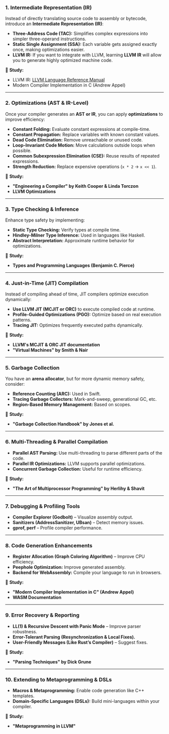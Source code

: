 ### **1. Intermediate Representation (IR)**
Instead of directly translating source code to assembly or bytecode, introduce an **Intermediate Representation (IR)**:
- **Three-Address Code (TAC):** Simplifies complex expressions into simpler three-operand instructions.
- **Static Single Assignment (SSA):** Each variable gets assigned exactly once, making optimizations easier.
- **LLVM IR:** If you want to integrate with LLVM, learning **LLVM IR** will allow you to generate highly optimized machine code.

📌 **Study:**  
- LLVM IR: [LLVM Language Reference Manual](https://llvm.org/docs/LangRef.html)  
- Modern Compiler Implementation in C (Andrew Appel)  

---

### **2. Optimizations (AST & IR-Level)**
Once your compiler generates an **AST or IR**, you can apply **optimizations** to improve efficiency:
- **Constant Folding:** Evaluate constant expressions at compile-time.  
- **Constant Propagation:** Replace variables with known constant values.  
- **Dead Code Elimination:** Remove unreachable or unused code.  
- **Loop-Invariant Code Motion:** Move calculations outside loops when possible.  
- **Common Subexpression Elimination (CSE):** Reuse results of repeated expressions.  
- **Strength Reduction:** Replace expensive operations (`x * 2` → `x << 1`).  

📌 **Study:**  
- **"Engineering a Compiler" by Keith Cooper & Linda Torczon**  
- **LLVM Optimizations**  

---

### **3. Type Checking & Inference**
Enhance type safety by implementing:
- **Static Type Checking:** Verify types at compile time.
- **Hindley-Milner Type Inference:** Used in languages like Haskell.
- **Abstract Interpretation:** Approximate runtime behavior for optimizations.

📌 **Study:**  
- **Types and Programming Languages (Benjamin C. Pierce)**  

---

### **4. Just-in-Time (JIT) Compilation**
Instead of compiling ahead of time, JIT compilers optimize execution dynamically:
- **Use LLVM JIT (MCJIT or ORC)** to execute compiled code at runtime.
- **Profile-Guided Optimizations (PGO):** Optimize based on real execution patterns.
- **Tracing JIT:** Optimizes frequently executed paths dynamically.

📌 **Study:**  
- **LLVM's MCJIT & ORC JIT documentation**  
- **"Virtual Machines" by Smith & Nair**  

---

### **5. Garbage Collection**
You have an **arena allocator**, but for more dynamic memory safety, consider:
- **Reference Counting (ARC):** Used in Swift.
- **Tracing Garbage Collectors:** Mark-and-sweep, generational GC, etc.
- **Region-Based Memory Management:** Based on scopes.

📌 **Study:**  
- **"Garbage Collection Handbook" by Jones et al.**  

---

### **6. Multi-Threading & Parallel Compilation**
- **Parallel AST Parsing:** Use multi-threading to parse different parts of the code.
- **Parallel IR Optimizations:** LLVM supports parallel optimizations.
- **Concurrent Garbage Collection:** Useful for runtime efficiency.

📌 **Study:**  
- **"The Art of Multiprocessor Programming" by Herlihy & Shavit**  

---

### **7. Debugging & Profiling Tools**
- **Compiler Explorer (Godbolt)** – Visualize assembly output.
- **Sanitizers (AddressSanitizer, UBsan)** – Detect memory issues.
- **gprof, perf** – Profile compiler performance.

---

### **8. Code Generation Enhancements**
- **Register Allocation (Graph Coloring Algorithm)** – Improve CPU efficiency.
- **Peephole Optimization:** Improve generated assembly.
- **Backend for WebAssembly:** Compile your language to run in browsers.

📌 **Study:**  
- **"Modern Compiler Implementation in C" (Andrew Appel)**  
- **WASM Documentation**  

---

### **9. Error Recovery & Reporting**
- **LL(1) & Recursive Descent with Panic Mode** – Improve parser robustness.
- **Error-Tolerant Parsing (Resynchronization & Local Fixes).**
- **User-Friendly Messages (Like Rust’s Compiler)** – Suggest fixes.

📌 **Study:**  
- **"Parsing Techniques" by Dick Grune**  

---

### **10. Extending to Metaprogramming & DSLs**
- **Macros & Metaprogramming:** Enable code generation like C++ templates.
- **Domain-Specific Languages (DSLs):** Build mini-languages within your compiler.

📌 **Study:**  
- **"Metaprogramming in LLVM"**  
